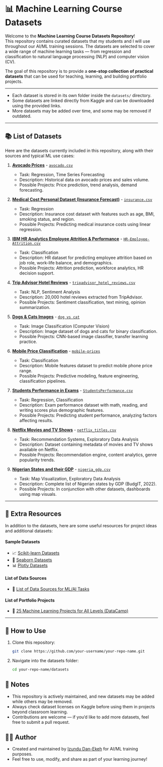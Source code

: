 # 📊 Machine Learning Course Datasets

Welcome to the **Machine Learning Course Datasets Repository**!  
This repository contains curated datasets that my students and I will use throughout our AI/ML training sessions. The datasets are selected to cover a wide range of machine learning tasks — from regression and classification to natural language processing (NLP) and computer vision (CV).

The goal of this repository is to provide a **one-stop collection of practical datasets** that can be used for teaching, learning, and building portfolio projects.

---


- Each dataset is stored in its own folder inside the `datasets/` directory.
- Some datasets are linked directly from Kaggle and can be downloaded using the provided links.
- More datasets may be added over time, and some may be removed if outdated.

---

## 📚 List of Datasets

Here are the datasets currently included in this repository, along with their sources and typical ML use cases:

1. **[Avocado Prices](https://www.kaggle.com/datasets/neuromusic/avocado-prices)**  - [`avocado.csv`](datasets/avocado.csv)
   - Task: Regression, Time Series Forecasting  
   - Description: Historical data on avocado prices and sales volume.  
   - Possible Projects: Price prediction, trend analysis, demand forecasting.

2. **[Medical Cost Personal Dataset (Insurance Forecast)](https://www.kaggle.com/datasets/mirichoi0218/insurance)**  - [`insurance.csv`](datasets/insurance.csv)  
   - Task: Regression  
   - Description: Insurance cost dataset with features such as age, BMI, smoking status, and region.  
   - Possible Projects: Predicting medical insurance costs using linear regression.

3. **[IBM HR Analytics Employee Attrition & Performance](https://www.kaggle.com/datasets/pavansubhasht/ibm-hr-analytics-attrition-dataset/data)** - [`HR-Employee-Attrition.csv`](datasets/HR-Employee-Attrition.csv)  
   - Task: Classification  
   - Description: HR dataset for predicting employee attrition based on job role, work-life balance, and demographics.  
   - Possible Projects: Attrition prediction, workforce analytics, HR decision support.

4. **[Trip Advisor Hotel Reviews](https://www.kaggle.com/datasets/andrewmvd/trip-advisor-hotel-reviews)** - [`tripadvisor_hotel_reviews.csv`](datasets/tripadvisor_hotel_reviews.csv)
   - Task: NLP, Sentiment Analysis  
   - Description: 20,000 hotel reviews extracted from TripAdvisor.  
   - Possible Projects: Sentiment classification, text mining, opinion summarization.

5. **[Dogs & Cats Images](https://www.kaggle.com/datasets/chetankv/dogs-cats-images)** - [`dog vs cat`](datasets/dog%20vs%20cat/)  
   - Task: Image Classification (Computer Vision)  
   - Description: Image dataset of dogs and cats for binary classification.  
   - Possible Projects: CNN-based image classifier, transfer learning practice.

6. **[Mobile Price Classification](https://www.kaggle.com/datasets/iabhishekofficial/mobile-price-classification)** - [`mobile-prices`](datasets/mobile-prices/)  
   - Task: Classification  
   - Description: Mobile features dataset to predict mobile phone price range.  
   - Possible Projects: Predictive modeling, feature engineering, classification pipelines.

7. **[Students Performance in Exams](https://www.kaggle.com/datasets/spscientist/students-performance-in-exams)** - [`StudentsPerformance.csv`](datasets/StudentsPerformance.csv)  
   - Task: Regression, Classification  
   - Description: Exam performance dataset with math, reading, and writing scores plus demographic features.  
   - Possible Projects: Predicting student performance, analyzing factors affecting results.

8. **[Netflix Movies and TV Shows](https://www.kaggle.com/datasets/shivamb/netflix-shows)** - [`netflix_titles.csv`](datasets/netflix_titles.csv)  
   - Task: Recommendation Systems, Exploratory Data Analysis  
   - Description: Dataset containing metadata of movies and TV shows available on Netflix.  
   - Possible Projects: Recommendation engine, content analytics, genre popularity trends.
9. **[Nigerian States and their GDP](https://x.com/thecableindex/status/1786303002350960647?s=46&t=YoF4K0q-dNG9S6AXfcrqSg)** - [`nigeria_gdp.csv`](datasets/nigeria_gdp.csv)  
   - Task: Map Visualization, Exploratory Data Analysis
   - Description: Complete list of Nigerian states by GDP (BudgIT, 2022).  
   - Possible Projects: In conjunction with other datasets, dashboards using map visuals.

---

## 🔗 Extra Resources

In addition to the datasets, here are some useful resources for project ideas and additional datasets:

#### Sample Datasets

- 📈 [Scikit-learn Datasets](https://github.com/scikit-learn/scikit-learn/tree/main/sklearn/datasets)
- 💾 [Seaborn Datasets](https://github.com/mwaskom/seaborn-data)
- 📊 [Plotly Datasets](https://github.com/plotly/datasets)

#### List of Data Sources
- 📂 [List of Data Sources for ML/AI Tasks](https://www.kaggle.com/discussions/general/199837)  

#### List of Portfolio Projects
- 📘 [25 Machine Learning Projects for All Levels (DataCamp)](https://www.datacamp.com/blog/machine-learning-projects-for-all-levels)  

---

## 🚀 How to Use

1. Clone this repository:
   ```bash
   git clone https://github.com/your-username/your-repo-name.git
   ```
2. Navigate into the datasets folder:
   ```bash
   cd your-repo-name/datasets
   ```

## 📌 Notes

- This repository is actively maintained, and new datasets may be added while others may be removed.
- Always check dataset licenses on Kaggle before using them in projects beyond classroom learning.
- Contributions are welcome — if you’d like to add more datasets, feel free to submit a pull request.

## 👨‍🏫 Author

- Created and maintained by [Izundu Dan-Ekeh](https://github.com/Izu-33) for AI/ML training purposes.
- Feel free to use, modify, and share as part of your learning journey!